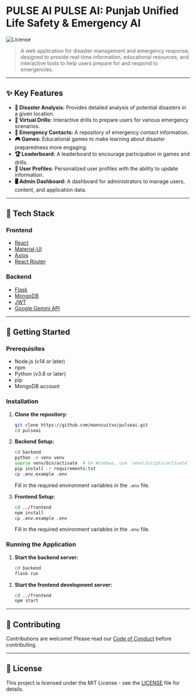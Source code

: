 # PULSE AI  PULSE AI: Punjab Unified Life Safety & Emergency AI

![License](https://img.shields.io/badge/License-MIT-blue.svg)

> A web application for disaster management and emergency response, designed to provide real-time information, educational resources, and interactive tools to help users prepare for and respond to emergencies.

---

## ✨ Key Features

*   **🔎 Disaster Analysis:** Provides detailed analysis of potential disasters in a given location.
*   **🚨 Virtual Drills:** Interactive drills to prepare users for various emergency scenarios.
*   **👑 Emergency Contacts:** A repository of emergency contact information.
*   **🎮 Games:** Educational games to make learning about disaster preparedness more engaging.
*   **🏆 Leaderboard:** A leaderboard to encourage participation in games and drills.
*   **👥 User Profiles:** Personalized user profiles with the ability to update information.
*   **🖥️ Admin Dashboard:** A dashboard for administrators to manage users, content, and application data.

---

## 🚀 Tech Stack

### Frontend

*   [React](https://reactjs.org/)
*   [Material-UI](https://mui.com/)
*   [Axios](https://axios-http.com/)
*   [React Router](https://reactrouter.com/)

### Backend

*   [Flask](https://flask.palletsproject.com/)
*   [MongoDB](https://www.mongodb.com/)
*   [JWT](https://jwt.io/)
*   [Google Gemini API](https://ai.google.dev/)

---

## 🚀 Getting Started

### Prerequisites

*   Node.js (v14 or later)
*   npm
*   Python (v3.8 or later)
*   pip
*   MongoDB account

### Installation

1.  **Clone the repository:**

    ```bash
    git clone https://github.com/mannsuitxx/pulseai.git
    cd pulseai
    ```

2.  **Backend Setup:**

    ```bash
    cd backend
    python -m venv venv
    source venv/bin/activate  # On Windows, use `venv\Scripts\activate`
    pip install -r requirements.txt
    cp .env.example .env
    ```

    Fill in the required environment variables in the `.env` file.

3.  **Frontend Setup:**

    ```bash
    cd ../frontend
    npm install
    cp .env.example .env
    ```

    Fill in the required environment variables in the `.env` file.

### Running the Application

1.  **Start the backend server:**

    ```bash
    cd backend
    flask run
    ```

2.  **Start the frontend development server:**

    ```bash
    cd ../frontend
    npm start
    ```

---

## 🤝 Contributing

Contributions are welcome! Please read our [Code of Conduct](CODE_OF_CONDUCT.md) before contributing.

---

## 📄 License

This project is licensed under the MIT License - see the [LICENSE](LICENSE) file for details.